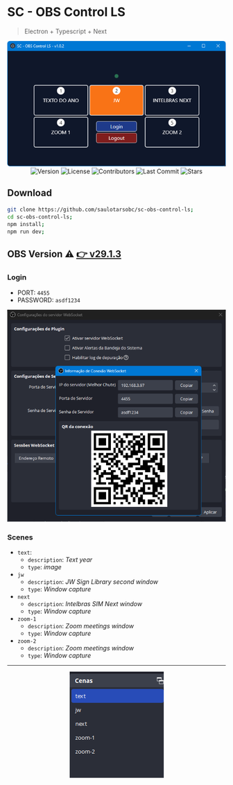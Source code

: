 # SC - OBS Control LS

> Electron + Typescript + Next


<div align="center">
  <img alt="banner app" src="./images/banner.png">
</div>


<div align="center">
   <!-- <img alt="Build Status" src="https://img.shields.io/travis/saulotarsobc/scripts.svg"> -->
   <!-- <img alt="Test Coverage" src="https://img.shields.io/codecov/c/github/saulotarsobc/scripts.svg"> -->
   <img alt="Version" src="https://img.shields.io/github/v/release/saulotarsobc/sc-obs-control-ls.svg">
   <!-- <img alt="Downloads" src="https://img.shields.io/npm/dt/package-name.svg"> -->
   <img alt="License" src="https://img.shields.io/badge/License-MIT-yellow.svg">
   <img alt="Contributors" src="https://img.shields.io/github/contributors/saulotarsobc/sc-obs-control-ls.svg">
   <img alt="Last Commit" src="https://img.shields.io/github/last-commit/saulotarsobc/sc-obs-control-ls.svg">
   <img alt="Stars" src="https://img.shields.io/github/stars/saulotarsobc/sc-obs-control-ls.svg">
</div>


## Download

```sh
git clone https://github.com/saulotarsobc/sc-obs-control-ls;
cd sc-obs-control-ls;
npm install;
npm run dev;
```

## OBS Version ⚠️ [👉 v29.1.3](https://www.obsstudio.net/latest-obs-studio/)

### Login

- PORT: `4455`
- PASSWORD: `asdf1234`

<div align="center">
  <img alt="obs confgi" src="./images/image.png">
</div>

### Scenes

- ``text``:
  - `description`: *Text year*
  - `type`: *image*
- ``jw``
  - `description`: *JW Sign Library second window*
  - `type`: *Window capture*
- ``next``
  - `description`: *Intelbras SIM Next window*
  - `type`: *Window capture*
- ``zoom-1``
  - `description`: *Zoom meetings window*
  - `type`: *Window capture*
- ``zoom-2``
  - `description`: *Zoom meetings window*
  - `type`: *Window capture*

---

<div align="center">
  <img alt="cenas" src="./images/scenes.png">
</div>